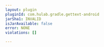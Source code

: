 ```yaml
---
layout: plugin
pluginId: com.hulab.gradle.gettext-android
jarSha1: INVALID
isJarAvailable: false
error: NONE
violations: []

---
```

